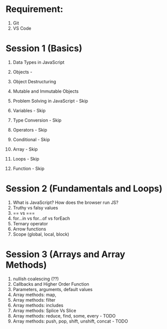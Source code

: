 # Requirement:
1. Git
2. VS Code

# Session 1 (Basics)

1. Data Types in JavaScript
2. Objects - 
3. Object Destructuring
4. Mutable and Immutable Objects

5. Problem Solving in JavaScript - Skip
6. Variables - Skip
7. Type Conversion - Skip
8. Operators - Skip
9. Conditional - Skip
10. Array - Skip
11. Loops - Skip
12. Function - Skip


# Session 2 (Fundamentals and Loops)

1. What is JavaScript? How does the browser run JS?
2. Truthy vs falsy values
3. == vs ===
4. for...in vs for...of vs forEach
5. Ternary operator
7. Arrow functions
8. Scope (global, local, block)


# Session 3 (Arrays and Array Methods)

1. nullish coalescing (??)
2. Callbacks and Higher Order Function
3. Parameters, arguments, default values
4. Array methods: map, 
5. Array methods: filter
6. Array methods: includes
7. Array methods: Splice Vs Slice
8. Array methods: reduce, find, some, every - TODO
9. Array methods: push, pop, shift, unshift, concat - TODO

